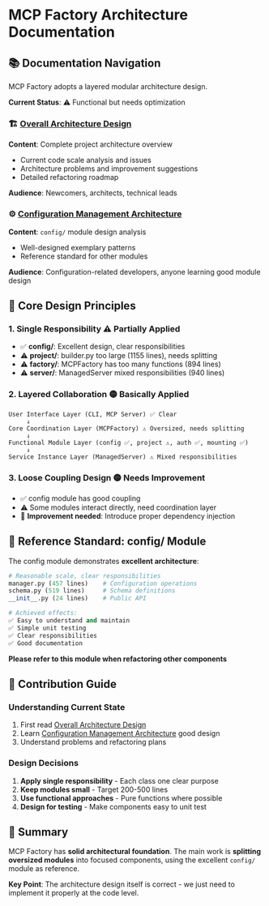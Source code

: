 # MCP Factory Architecture Documentation

## 📚 Documentation Navigation

MCP Factory adopts a layered modular architecture design.

**Current Status**: ⚠️ Functional but needs optimization

### 🏗️ [Overall Architecture Design](./overall_architecture.md)

**Content**: Complete project architecture overview
- Current code scale analysis and issues
- Architecture problems and improvement suggestions
- Detailed refactoring roadmap

**Audience**: Newcomers, architects, technical leads

### ⚙️ [Configuration Management Architecture](./configuration_architecture.md)

**Content**: `config/` module design analysis
- Well-designed exemplary patterns
- Reference standard for other modules

**Audience**: Configuration-related developers, anyone learning good module design

## 🎯 Core Design Principles

### 1. Single Responsibility ⚠️ **Partially Applied**
- ✅ **config/**: Excellent design, clear responsibilities
- ⚠️ **project/**: builder.py too large (1155 lines), needs splitting
- ⚠️ **factory/**: MCPFactory has too many functions (894 lines)
- ⚠️ **server/**: ManagedServer mixed responsibilities (940 lines)

### 2. Layered Collaboration 🟡 **Basically Applied**
```
User Interface Layer (CLI, MCP Server) ✅ Clear
     ↓
Core Coordination Layer (MCPFactory) ⚠️ Oversized, needs splitting
     ↓
Functional Module Layer (config ✅, project ⚠️, auth ✅, mounting ✅)
     ↓
Service Instance Layer (ManagedServer) ⚠️ Mixed responsibilities
```

### 3. Loose Coupling Design 🟡 **Needs Improvement**
- ✅ config module has good coupling
- ⚠️ Some modules interact directly, need coordination layer
- 🔧 **Improvement needed**: Introduce proper dependency injection

## 🌟 Reference Standard: config/ Module

The config module demonstrates **excellent architecture**:

```python
# Reasonable scale, clear responsibilities
manager.py (457 lines)    # Configuration operations
schema.py (519 lines)     # Schema definitions  
__init__.py (24 lines)    # Public API

# Achieved effects:
✅ Easy to understand and maintain
✅ Simple unit testing
✅ Clear responsibilities
✅ Good documentation
```

**Please refer to this module when refactoring other components**

## 📖 Contribution Guide

### Understanding Current State
1. First read [Overall Architecture Design](./overall_architecture.md)
2. Learn [Configuration Management Architecture](./configuration_architecture.md) good design
3. Understand problems and refactoring plans

### Design Decisions
1. **Apply single responsibility** - Each class one clear purpose
2. **Keep modules small** - Target 200-500 lines
3. **Use functional approaches** - Pure functions where possible
4. **Design for testing** - Make components easy to unit test

## 🏁 Summary

MCP Factory has **solid architectural foundation**. The main work is **splitting oversized modules** into focused components, using the excellent `config/` module as reference.

**Key Point**: The architecture design itself is correct - we just need to implement it properly at the code level. 
